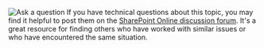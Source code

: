 <Token>    ![Ask a question](https://docs.microsoft.com/office/media/icons/pngs/users-group-blue-32.png) 
If you have technical questions about this topic, you may find it helpful to post them on the [SharePoint Online discussion forum](https://social.technet.microsoft.com/Forums/sharepoint/home?forum=onlineservicessharepoint). It's a great resource for finding others who have worked with similar issues or who have encountered the same situation.
